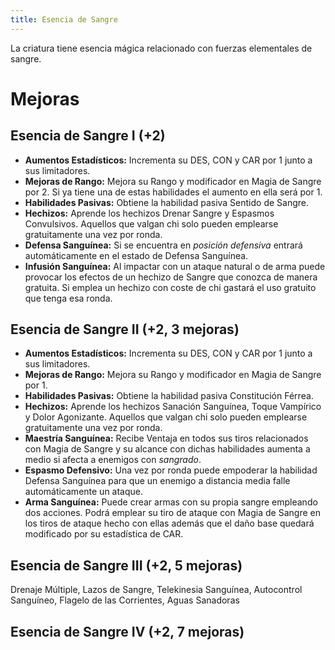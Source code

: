 ```yaml
---
title: Esencia de Sangre
---
```


La criatura tiene esencia mágica relacionado con fuerzas elementales de sangre.

# Mejoras

## Esencia de Sangre I (+2)

- **Aumentos Estadísticos:** Incrementa su DES, CON y CAR por 1 junto a sus limitadores.
- **Mejoras de Rango:** Mejora su Rango y modificador en Magia de Sangre por 2. Si ya tiene una de estas habilidades el aumento en ella será por 1. 
- **Habilidades Pasivas:** Obtiene la habilidad pasiva Sentido de Sangre.
- **Hechizos:** Aprende los hechizos Drenar Sangre y Espasmos Convulsivos. Aquellos que valgan chi solo pueden emplearse gratuitamente una vez por ronda.
- **Defensa Sanguínea:** Si se encuentra en *posición defensiva* entrará automáticamente en el estado de Defensa Sanguínea.
- **Infusión Sanguínea:** Al impactar con un ataque natural o de arma puede provocar los efectos de un hechizo de Sangre que conozca de manera gratuita. Si emplea un hechizo con coste de chi gastará el uso gratuito que tenga esa ronda.

## Esencia de Sangre II (+2, 3 mejoras)

- **Aumentos Estadísticos:** Incrementa su DES, CON y CAR por 1 junto a sus limitadores.
- **Mejoras de Rango:** Mejora su Rango y modificador en Magia de Sangre por 1.
- **Habilidades Pasivas:** Obtiene la habilidad pasiva Constitución Férrea.
- **Hechizos:** Aprende los hechizos Sanación Sanguínea, Toque Vampírico y Dolor Agonizante. Aquellos que valgan chi solo pueden emplearse gratuitamente una vez por ronda.
- **Maestría Sanguínea:** Recibe Ventaja en todos sus tiros relacionados con Magia de Sangre y su alcance con dichas habilidades aumenta a medio si afecta a enemigos con *sangrado*.
- **Espasmo Defensivo:** Una vez por ronda puede empoderar la habilidad Defensa Sanguínea para que un enemigo a distancia media falle automáticamente un ataque. 
- **Arma Sanguínea:** Puede crear armas con su propia sangre empleando dos acciones. Podrá emplear su tiro de ataque con Magia de Sangre en los tiros de ataque hecho con ellas además que el daño base quedará modificado por su estadística de CAR.

## Esencia de Sangre III (+2, 5 mejoras)

Drenaje Múltiple, Lazos de Sangre, Telekinesia Sanguínea, Autocontrol Sanguíneo, Flagelo de las Corrientes, Aguas Sanadoras

## Esencia de Sangre IV (+2, 7 mejoras)